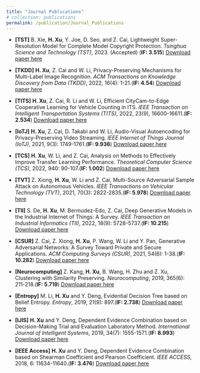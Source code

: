 ```yaml
---
title: "Journal Publications"
# collection: publications
permalink: /publication/Journal_Publications
---
```


- **[TST]** B. Xie, **H. Xu**, Y. Joe, D. Seo, and Z. Cai, Lightweight Super-Resolution Model for Complete Model Copyright Protection. _Tsinghua Science and Technology (TST)_, 2023. (Accepted) (**IF: 3.515**) [Download paper here](http://honghuixuhenry.github.io/files/TST.pdf)

- **[TKDD]** **H. Xu**, Z. Cai and W. Li, Privacy-Preserving Mechanisms for Multi-Label Image Recognition. _ACM Transactions on Knowledge Discovery from Data (TKDD)_, 2022, 16(4): 1-21.(**IF: 4.54**) [Download paper here](http://honghuixuhenry.github.io/files/TKDD.pdf)

- **[TITS]** **H. Xu**, Z. Cai, R. Li and W. Li, Efficient CityCam-to-Edge Cooperative Learning for Vehicle Counting in ITS. _IEEE Transaction on Intelligent Transportation Systems (TITS)_, 2022, 23(9), 16600-16611.(**IF: 2.534**) [Download paper here](http://honghuixuhenry.github.io/files/TITS.pdf)

- **[IoTJ]** **H. Xu**, Z. Cai, D. Takabi and W. Li, Audio-Visual Autoencoding for Privacy-Preserving Video Streaming. _IEEE Internet of Things Journal (IoTJ)_, 2021, 9(3): 1749-1761.(**IF: 9.936**) [Download paper here](http://honghuixuhenry.github.io/files/IoTJ.pdf)

- **[TCS]** **H. Xu**, W. Li, and Z. Cai, Analysis on Methods to Effectively Improve Transfer Learning Performance. _Theoretical Computer Science (TCS)_, 2022, 940: 90-107.(**IF: 1.002**) [Download paper here](http://honghuixuhenry.github.io/files/TCS.pdf)

- **[TVT]** Z. Xiong, **H. Xu**, W. Li and Z. Cai, Multi-Source Adversarial Sample Attack on Autonomous Vehicles. _IEEE Transactions on Vehicular Technology (TVT)_, 2021, 70(3): 2822-2835.(**IF: 5.978**) [Download paper here](http://honghuixuhenry.github.io/files/TVT.pdf)

- **[TII]** S. De, **H. Xu**, M. Bermudez-Edo, Z. Cai, Deep Generative Models in the Industrial Internet of Things: A Survey. _IEEE Transaction on Industrial Informatics (TII)_, 2022, 18(9): 5728-5737.(**IF: 10.215**) [Download paper here](http://honghuixuhenry.github.io/files/TII.pdf)

- **[CSUR]** Z. Cai, Z. Xiong, **H. Xu**, P. Wang, W. Li and Y. Pan, Generative Adversarial Networks: A Survey Toward Private and Secure Applications. _ACM Computing Surveys (CSUR)_, 2021, 54(6): 1-38.(**IF: 10.282**) [Download paper here](http://honghuixuhenry.github.io/files/CSUR.pdf)

- **[Neurocomputing]** Z. Kang, **H. Xu**, B. Wang, H. Zhu and Z. Xu, Clustering with Similarity Preserving. _Neurocomputing_, 2019, 365(6): 211-218.(**IF: 5.719**) [Download paper here](http://honghuixuhenry.github.io/files/Neuro.pdf)

- **[Entropy]** M. Li, **H. Xu** and Y. Deng, Evidential Decision Tree based on Belief Entropy. _Entropy_, 2019, 21(9): 897.(**IF: 2.738**) [Download paper here](http://honghuixuhenry.github.io/files/Entropy.pdf)

- **[IJIS]** **H. Xu** and Y. Deng, Dependent Evidence Combination based on Decision-Making Trial and Evaluation Laboratory Method. _International Journal of Intelligent Systems_, 2019, 34(7): 1555-1571.(**IF: 8.993**) [Download paper here](http://honghuixuhenry.github.io/files/IJIS.pdf)

- **[IEEE Access]** **H. Xu** and Y. Deng, Dependent Evidence Combination based on Shearman Coefficient and Pearson Coefficient. _IEEE ACCESS_, 2018, 6: 11634-11640.(**IF: 3.476**) [Download paper here](http://honghuixuhenry.github.io/files/Access.pdf)
